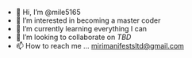 - 👋 Hi, I’m @mile5165
- 👀 I’m interested in becoming a master coder
- 🌱 I’m currently learning everything I can
- 💞️ I’m looking to collaborate on *TBD*
- 📫 How to reach me ... mirimanifestsltd@gmail.com

<!---
mile5165/mile5165 is a ✨ special ✨ repository because its `README.md` (this file) appears on your GitHub profile.
You can click the Preview link to take a look at your changes.
--->
